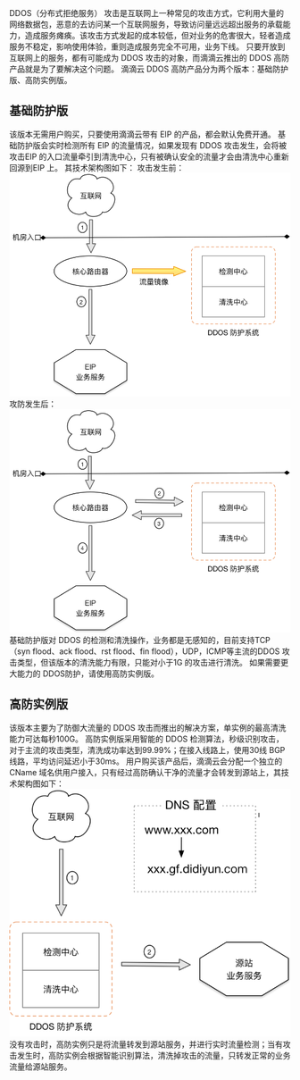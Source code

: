 DDOS（分布式拒绝服务） 攻击是互联网上一种常见的攻击方式，它利用大量的网络数据包，恶意的去访问某一个互联网服务，导致访问量远远超出服务的承载能力，造成服务瘫痪。该攻击方式发起的成本较低，但对业务的危害很大，轻者造成服务不稳定，影响使用体验，重则造成服务完全不可用，业务下线。
只要开放到互联网上的服务，都有可能成为 DDOS 攻击的对象，而滴滴云推出的 DDOS 高防产品就是为了要解决这个问题。
滴滴云 DDOS 高防产品分为两个版本：基础防护版、高防实例版。

## 基础防护版
该版本无需用户购买，只要使用滴滴云带有 EIP 的产品，都会默认免费开通。
基础防护版会实时检测所有 EIP 的流量情况，如果发现有 DDOS 攻击发生，会将被攻击EIP 的入口流量牵引到清洗中心，只有被确认安全的流量才会由清洗中心重新回源到EIP 上。
其技术架构图如下：
攻击发生前：
![avatar](./picture/1.1.1.png)
攻防发生后：
![avatar](./picture/1.1.2.png)
基础防护版对 DDOS 的检测和清洗操作，业务都是无感知的，目前支持TCP（syn flood、ack flood、rst flood、fin flood），UDP，ICMP等主流的DDOS 攻击类型，但该版本的清洗能力有限，只能对小于1G 的攻击进行清洗。
如果需要更大能力的 DDOS防护，请使用高防实例版。
## 高防实例版
该版本主要为了防御大流量的 DDOS 攻击而推出的解决方案，单实例的最高清洗能力可达每秒100G。
高防实例版采用智能的 DDOS 检测算法，秒级识别攻击，对于主流的攻击类型，清洗成功率达到99.99%；在接入线路上，使用30线 BGP线路，平均访问延迟小于30ms。
用户购买该产品后，滴滴云会分配一个独立的 CName 域名供用户接入，只有经过高防确认干净的流量才会转发到源站上，其技术架构图如下：
![avatar](./picture/1.1.3.png)
没有攻击时，高防实例只是将流量转发到源站服务，并进行实时流量检测；当有攻击发生时，高防实例会根据智能识别算法，清洗掉攻击的流量，只转发正常的业务流量给源站服务。